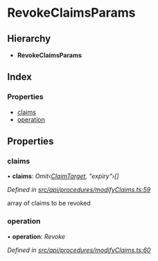 # RevokeClaimsParams

## Hierarchy

* **RevokeClaimsParams**

## Index

### Properties

* [claims](revokeclaimsparams.md#claims)
* [operation](revokeclaimsparams.md#operation)

## Properties

### claims

• **claims**: _Omit‹_[_ClaimTarget_](claimtarget.md)_, "expiry"›\[\]_

_Defined in_ [_src/api/procedures/modifyClaims.ts:59_](https://github.com/PolymathNetwork/polymesh-sdk/blob/bf2b7a12/src/api/procedures/modifyClaims.ts#L59)

array of claims to be revoked

### operation

• **operation**: _Revoke_

_Defined in_ [_src/api/procedures/modifyClaims.ts:60_](https://github.com/PolymathNetwork/polymesh-sdk/blob/bf2b7a12/src/api/procedures/modifyClaims.ts#L60)

